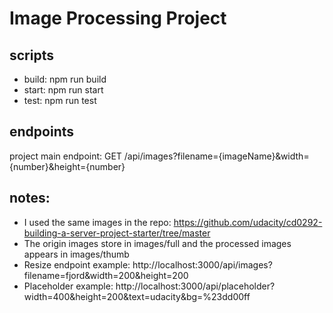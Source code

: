 # Image Processing Project

## scripts

- build: npm run build
- start: npm run start
- test: npm run test

## endpoints

project main endpoint:
GET /api/images?filename={imageName}&width={number}&height={number}

## notes:

- I used the same images in the repo: https://github.com/udacity/cd0292-building-a-server-project-starter/tree/master
- The origin images store in images/full and the processed images appears in images/thumb
- Resize endpoint example: http://localhost:3000/api/images?filename=fjord&width=200&height=200
- Placeholder example: http://localhost:3000/api/placeholder?width=400&height=200&text=udacity&bg=%23dd00ff
